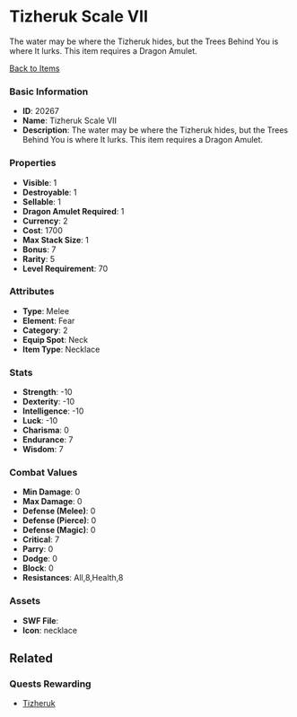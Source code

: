 # Tizheruk Scale VII

The water may be where the Tizheruk hides, but the Trees Behind You is where It lurks. This item requires a Dragon Amulet.

[Back to Items](../items.md)

### Basic Information

- **ID**: 20267
- **Name**: Tizheruk Scale VII
- **Description**: The water may be where the Tizheruk hides, but the Trees Behind You is where It lurks. This item requires a Dragon Amulet.

### Properties

- **Visible**: 1
- **Destroyable**: 1
- **Sellable**: 1
- **Dragon Amulet Required**: 1
- **Currency**: 2
- **Cost**: 1700
- **Max Stack Size**: 1
- **Bonus**: 7
- **Rarity**: 5
- **Level Requirement**: 70

### Attributes

- **Type**: Melee
- **Element**: Fear
- **Category**: 2
- **Equip Spot**: Neck
- **Item Type**: Necklace

### Stats

- **Strength**: -10
- **Dexterity**: -10
- **Intelligence**: -10
- **Luck**: -10
- **Charisma**: 0
- **Endurance**: 7
- **Wisdom**: 7

### Combat Values

- **Min Damage**: 0
- **Max Damage**: 0
- **Defense (Melee)**: 0
- **Defense (Pierce)**: 0
- **Defense (Magic)**: 0
- **Critical**: 7
- **Parry**: 0
- **Dodge**: 0
- **Block**: 0
- **Resistances**: All,8,Health,8

### Assets

- **SWF File**: 
- **Icon**: necklace

## Related

### Quests Rewarding

- [Tizheruk](../quests/1828-tizheruk.md)


